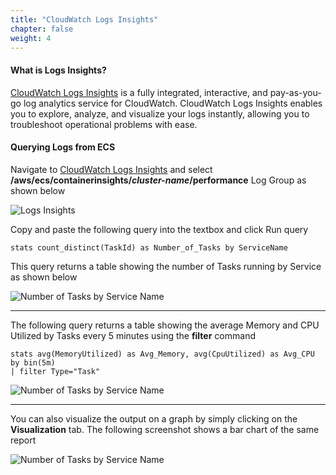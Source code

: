 ```yaml
---
title: "CloudWatch Logs Insights"
chapter: false
weight: 4
---
```


#### What is Logs Insights?
[CloudWatch Logs Insights](https://docs.aws.amazon.com/AmazonCloudWatch/latest/logs/AnalyzingLogData.html) is a fully integrated, interactive, and pay-as-you-go log analytics service for CloudWatch. CloudWatch Logs Insights enables you to explore, analyze, and visualize your logs instantly, allowing you to troubleshoot operational problems with ease.

#### Querying Logs from ECS

Navigate to [CloudWatch Logs Insights](https://console.aws.amazon.com/cloudwatch/home#logs-insights:) and select **/aws/ecs/containerinsights/_cluster-name_/performance** Log Group as shown below

![Logs Insights](/images/ContainerInsights8.png)

Copy and paste the following query into the textbox and click Run query
```
stats count_distinct(TaskId) as Number_of_Tasks by ServiceName
```
This query returns a table showing the number of Tasks running by Service as shown below

![Number of Tasks by Service Name](/images/ContainerInsights9.png)

-----------

The following query returns a table showing the average Memory and CPU Utilized by Tasks every 5 minutes using the **filter** command
```
stats avg(MemoryUtilized) as Avg_Memory, avg(CpuUtilized) as Avg_CPU by bin(5m)
| filter Type="Task"
```
![Number of Tasks by Service Name](/images/ContainerInsights10.png)

------------

You can also visualize the output on a graph by simply clicking on the **Visualization** tab. The following screenshot shows a bar chart of the same report

![Number of Tasks by Service Name](/images/ContainerInsights11.png)
